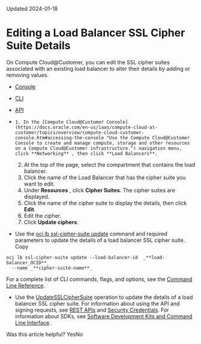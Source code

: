 Updated 2024-01-18
# Editing a Load Balancer SSL Cipher Suite Details
On Compute Cloud@Customer, you can edit the SSL cipher suites associated with an existing load balancer to alter their details by adding or removing values.
  * [Console](https://docs.oracle.com/en-us/iaas/compute-cloud-at-customer/topics/lbaas/editing-a-load-balancer-ssl-cipher-suite-details.htm)
  * [CLI](https://docs.oracle.com/en-us/iaas/compute-cloud-at-customer/topics/lbaas/editing-a-load-balancer-ssl-cipher-suite-details.htm)
  * [API](https://docs.oracle.com/en-us/iaas/compute-cloud-at-customer/topics/lbaas/editing-a-load-balancer-ssl-cipher-suite-details.htm)


  *     1. In the [Compute Cloud@Customer Console](https://docs.oracle.com/en-us/iaas/compute-cloud-at-customer/topics/overview/compute-cloud-customer-console.htm#accessing-the-console "Use the Compute Cloud@Customer Console to create and manage compute, storage and other resources on a Compute Cloud@Customer infrastructure.") navigation menu, click **Networking** , then click **Load Balancers**.
    2. At the top of the page, select the compartment that contains the load balancer.
    3. Click the name of the Load Balancer that has the cipher suite you want to edit. 
    4. Under **Resources** , click **Cipher Suites**.
The cipher suites are displayed.
    5. Click the name of the cipher suite to display the details, then click **Edit**.
    6. Edit the cipher.
    7. Click **Update ciphers**.
  * Use the [oci lb ssl-cipher-suite update](https://docs.oracle.com/iaas/tools/oci-cli/latest/oci_cli_docs/cmdref/lb/ssl-cipher-suite/update.html) command and required parameters to update the details of a load balancer SSL cipher suite.
Copy
```
oci lb ssl-cipher-suite update --load-balancer-id  _**load-balancer_OCID**_ 
  --name _**cipher-suite-name**_
```

For a complete list of CLI commands, flags, and options, see the [Command Line Reference](https://docs.oracle.com/iaas/tools/oci-cli/latest/oci_cli_docs/index.html).
  * Use the [UpdateSSLCipherSuire](https://docs.oracle.com/iaas/api/#/en/loadbalancer/latest/SSLCipherSuite/UpdateSSLCipherSuite) operation to update the details of a load balancer SSL cipher suite.
For information about using the API and signing requests, see [REST APIs](https://docs.oracle.com/iaas/Content/API/Concepts/usingapi.htm#REST_APIs) and [Security Credentials](https://docs.oracle.com/iaas/Content/General/Concepts/credentials.htm). For information about SDKs, see [Software Development Kits and Command Line Interface](https://docs.oracle.com/iaas/Content/API/Concepts/sdks.htm#Software_Development_Kits_and_Command_Line_Interface).


Was this article helpful?
YesNo

